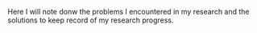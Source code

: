 Here I will note donw the problems I encountered in my research and the solutions to keep record of my research progress.

